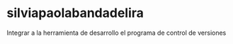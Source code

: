 # silviapaolabandadelira
Integrar a la herramienta de desarrollo el programa de control de versiones

